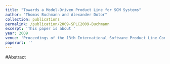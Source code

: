 ```yaml
---
title: "Towards a Model-Driven Product Line for SCM Systems"
author: "Thomas Buchmann and Alexander Dotor"
collection: publications
permalink: /publication/2009-SPLC2009-Buchmann
excerpt: 'This paper is about '
year: 2009
venue: 'Proceedings of the 13th International Software Product Line Conference (SPLC 2009)'
paperurl: ''
---
```


#Abstract
